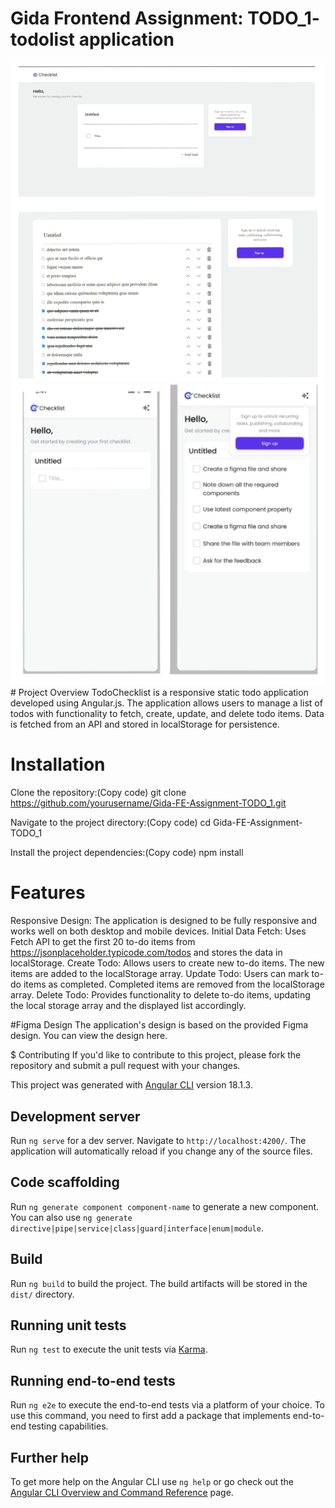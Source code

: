 # Gida Frontend Assignment: TODO_1- todolist application
 <img src="https://github.com/Ankitkumargh/Gida-FE-Assignment-TODO_1/blob/main/todo1.jpg" alt="">
  <img src="https://github.com/Ankitkumargh/Gida-FE-Assignment-TODO_1/blob/main/todo2.jpg" alt="">
# Project Overview
TodoChecklist is a responsive static todo application developed using Angular.js. The application allows users to manage a list of todos with functionality to fetch, create, update, and delete todo items. Data is fetched from an API and stored in localStorage for persistence.

# Installation
Clone the repository:(Copy code)
git clone https://github.com/yourusername/Gida-FE-Assignment-TODO_1.git

Navigate to the project directory:(Copy code)
cd Gida-FE-Assignment-TODO_1

Install the project dependencies:(Copy code)
npm install

# Features
Responsive Design: The application is designed to be fully responsive and works well on both desktop and mobile devices.
Initial Data Fetch: Uses Fetch API to get the first 20 to-do items from https://jsonplaceholder.typicode.com/todos and stores the data in localStorage.
Create Todo: Allows users to create new to-do items. The new items are added to the localStorage array.
Update Todo: Users can mark to-do items as completed. Completed items are removed from the localStorage array.
Delete Todo: Provides functionality to delete to-do items, updating the local storage array and the displayed list accordingly.

#Figma Design
The application's design is based on the provided Figma design. You can view the design here.

$ Contributing
If you'd like to contribute to this project, please fork the repository and submit a pull request with your changes.



This project was generated with [Angular CLI](https://github.com/angular/angular-cli) version 18.1.3.

## Development server

Run `ng serve` for a dev server. Navigate to `http://localhost:4200/`. The application will automatically reload if you change any of the source files.

## Code scaffolding

Run `ng generate component component-name` to generate a new component. You can also use `ng generate directive|pipe|service|class|guard|interface|enum|module`.

## Build

Run `ng build` to build the project. The build artifacts will be stored in the `dist/` directory.

## Running unit tests

Run `ng test` to execute the unit tests via [Karma](https://karma-runner.github.io).

## Running end-to-end tests

Run `ng e2e` to execute the end-to-end tests via a platform of your choice. To use this command, you need to first add a package that implements end-to-end testing capabilities.

## Further help

To get more help on the Angular CLI use `ng help` or go check out the [Angular CLI Overview and Command Reference](https://angular.dev/tools/cli) page.
